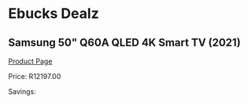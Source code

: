 
# Ebucks Dealz
## Samsung 50" Q60A QLED 4K Smart TV (2021)
[Product Page](https://www.ebucks.com/web/shop/productSelected.do?prodId=1211639774&catId=363628796)

Price: R12197.00

Savings: 


	